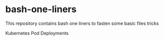 bash-one-liners
==============================
This repository contains bash one liners to fasten some basic files tricks


Kubernetes Pod Deployments



